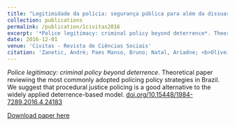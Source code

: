 ```yaml
---
title: "Legitimidade da polícia: segurança pública para além da dissuasão"
collection: publications
permalink: /publication/1civitas2016
excerpt: '*Police legitimacy: criminal policy beyond deterrence*. Theoretical paper reviewing the most commonly adopted policing policy strategies in Brazil. We suggest that procedural justice policing is a good alternative to the widely applied deterrence-based model. [doi.org/10.15448/1984-7289.2016.4.24183](http://revistaseletronicas.pucrs.br/ojs/index.php/civitas/article/view/24183).'
date: 2016-12-01
venue: 'Civitas - Revista de Ciências Sociais'
citation: 'Zanetic, André; Paes Manso, Bruno; Natal, Ariadne; <b>Oliveira, Thiago R.</b> (2016). &quot;Legitimidade da polícia: segurança pública para além da dissuasão.&quot; <i>Civitas - Revista de Ciências Sociais</i>. 16(4).'
---
```

*Police legitimacy: criminal policy beyond deterrence*. Theoretical paper reviewing the most commonly adopted policing policy strategies in Brazil. We suggest that procedural justice policing is a good alternative to the widely applied deterrence-based model. [doi.org/10.15448/1984-7289.2016.4.24183](http://revistaseletronicas.pucrs.br/ojs/index.php/civitas/article/view/24183)

[Download paper here](http://oliveirathiago.github.io/files/paper_2016civitas.pdf)
